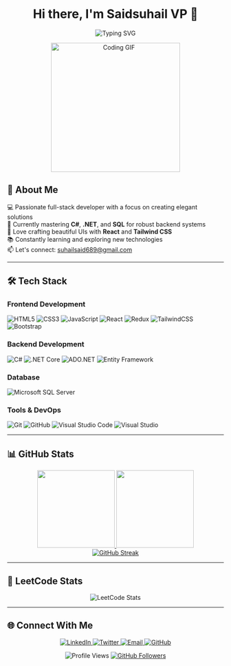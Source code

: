 <h1 align="center">Hi there, I'm Saidsuhail VP 👋</h1>

<p align="center">
  <img src="https://readme-typing-svg.herokuapp.com?font=Fira+Code&size=24&pause=1500&color=00FF00&width=600&center=true&lines=Full-Stack+.Net+Developer;React+%7C+.NET+%7C+SQL;Turning+ideas+into+reality+with+code" alt="Typing SVG" />
</p>

<div align="center">
  <img src="https://media.giphy.com/media/L1R1tvI9svkIWwpVYr/giphy.gif" width="300" alt="Coding GIF">
</div>

## 🚀 About Me

💻 Passionate full-stack developer with a focus on creating elegant solutions  
🌱 Currently mastering **C#**, **.NET**, and **SQL** for robust backend systems  
🎨 Love crafting beautiful UIs with **React** and **Tailwind CSS**  
📚 Constantly learning and exploring new technologies  
📫 Let's connect: [suhailsaid689@gmail.com](mailto:suhailsaid689@gmail.com)

---

## 🛠️ Tech Stack

### **Frontend Development**
![HTML5](https://img.shields.io/badge/html5-%23E34F26.svg?style=for-the-badge&logo=html5&logoColor=white)
![CSS3](https://img.shields.io/badge/css3-%231572B6.svg?style=for-the-badge&logo=css3&logoColor=white)
![JavaScript](https://img.shields.io/badge/javascript-%23323330.svg?style=for-the-badge&logo=javascript&logoColor=%23F7DF1E)
![React](https://img.shields.io/badge/react-%2320232a.svg?style=for-the-badge&logo=react&logoColor=%2361DAFB)
![Redux](https://img.shields.io/badge/redux-%23593d88.svg?style=for-the-badge&logo=redux&logoColor=white)
![TailwindCSS](https://img.shields.io/badge/tailwindcss-%2338B2AC.svg?style=for-the-badge&logo=tailwind-css&logoColor=white)
![Bootstrap](https://img.shields.io/badge/bootstrap-%23563D7C.svg?style=for-the-badge&logo=bootstrap&logoColor=white)

### **Backend Development**
![C#](https://img.shields.io/badge/c%23-%23239120.svg?style=for-the-badge&logo=c-sharp&logoColor=white)
![.NET Core](https://img.shields.io/badge/.NET%20Core-5C2D91?style=for-the-badge&logo=.net&logoColor=white)
![ADO.NET](https://img.shields.io/badge/ADO.NET-5C2D91?style=for-the-badge&logo=.net&logoColor=white)
![Entity Framework](https://img.shields.io/badge/Entity%20Framework-68217A?style=for-the-badge&logo=.net&logoColor=white)


### **Database**
![Microsoft SQL Server](https://img.shields.io/badge/Microsoft%20SQL%20Server-CC2927?style=for-the-badge&logo=microsoft%20sql%20server&logoColor=white)

### **Tools & DevOps**
![Git](https://img.shields.io/badge/git-%23F05033.svg?style=for-the-badge&logo=git&logoColor=white)
![GitHub](https://img.shields.io/badge/github-%23121011.svg?style=for-the-badge&logo=github&logoColor=white)
![Visual Studio Code](https://img.shields.io/badge/VS%20Code-0078d7.svg?style=for-the-badge&logo=visual-studio-code&logoColor=white)
![Visual Studio](https://img.shields.io/badge/Visual%20Studio-5C2D91.svg?style=for-the-badge&logo=visual-studio&logoColor=white)

---

## 📊 GitHub Stats

<div align="center">
  <a href="https://github.com/SaidSuhail">
    <img height="180em" src="https://github-readme-stats.vercel.app/api?username=SaidSuhail&show_icons=true&theme=radical&include_all_commits=true&count_private=true"/>
    <img height="180em" src="https://github-readme-stats.vercel.app/api/top-langs/?username=SaidSuhail&layout=compact&langs_count=8&theme=radical"/>
    <br />
    <img src="https://github-readme-streak-stats.herokuapp.com?user=SaidSuhail&theme=radical&hide_border=false" alt="GitHub Streak" />
  </a>
</div>

---

## 🧠 LeetCode Stats

<div align="center">
  <img src="https://leetcard.jacoblin.cool/SaidSuhail?theme=white&font=Fira+Code&ext=contest" alt="LeetCode Stats" />
</div>

---

## 🌐 Connect With Me

<p align="center">
  <a href="https://www.linkedin.com/in/saidsuhail-vp-796b73312/">
    <img src="https://img.shields.io/badge/LinkedIn-0077B5?style=for-the-badge&logo=linkedin&logoColor=white" alt="LinkedIn"/>
  </a>
  <a href="https://twitter.com/your-twitter">
    <img src="https://img.shields.io/badge/Twitter-1DA1F2?style=for-the-badge&logo=twitter&logoColor=white" alt="Twitter"/>
  </a>
  <a href="mailto:suhailsaid689@gmail.com">
    <img src="https://img.shields.io/badge/Gmail-D14836?style=for-the-badge&logo=gmail&logoColor=white" alt="Email"/>
  </a>
  <a href="https://github.com/SaidSuhail">
    <img src="https://img.shields.io/badge/GitHub-100000?style=for-the-badge&logo=github&logoColor=white" alt="GitHub"/>
  </a>
</p>

<div align="center">
  <img src="https://komarev.com/ghpvc/?username=SaidSuhail&label=Profile%20views&color=0e75b6&style=flat" alt="Profile Views" />
  <a href="https://github.com/SaidSuhail?tab=followers">
    <img src="https://img.shields.io/github/followers/SaidSuhail?label=Followers&style=social" alt="GitHub Followers">
  </a>
</div>
